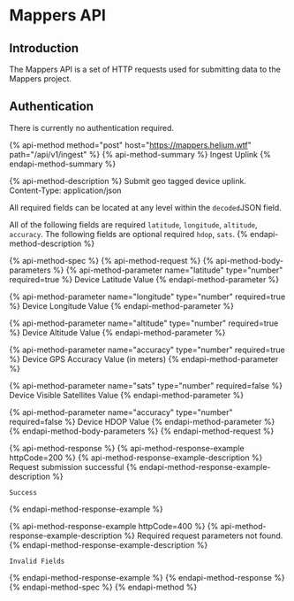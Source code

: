 # Mappers API

## Introduction

The Mappers API is a set of HTTP requests used for submitting data to the Mappers project.

## Authentication

There is currently no authentication required.

{% api-method method="post" host="https://mappers.helium.wtf" path="/api/v1/ingest" %}
{% api-method-summary %}
Ingest Uplink
{% endapi-method-summary %}

{% api-method-description %}
Submit geo tagged device uplink.    
Content-Type: application/json  
  
All required fields can be located at any level within the `decoded`JSON field.  
  
All of the following fields are required `latitude`, `longitude`, `altitude`, `accuracy`. The following fields are optional required `hdop`, `sats`.
{% endapi-method-description %}

{% api-method-spec %}
{% api-method-request %}
{% api-method-body-parameters %}
{% api-method-parameter name="latitude" type="number" required=true %}
Device Latitude Value
{% endapi-method-parameter %}

{% api-method-parameter name="longitude" type="number" required=true %}
Device Longitude Value
{% endapi-method-parameter %}

{% api-method-parameter name="altitude" type="number" required=true %}
Device Altitude Value
{% endapi-method-parameter %}

{% api-method-parameter name="accuracy" type="number" required=true %}
Device GPS Accuracy Value \(in meters\)
{% endapi-method-parameter %}

{% api-method-parameter name="sats" type="number" required=false %}
Device Visible Satellites Value
{% endapi-method-parameter %}

{% api-method-parameter name="accuracy" type="number" required=false %}
Device HDOP Value
{% endapi-method-parameter %}
{% endapi-method-body-parameters %}
{% endapi-method-request %}

{% api-method-response %}
{% api-method-response-example httpCode=200 %}
{% api-method-response-example-description %}
Request submission successful
{% endapi-method-response-example-description %}

```
Success
```
{% endapi-method-response-example %}

{% api-method-response-example httpCode=400 %}
{% api-method-response-example-description %}
Required request parameters not found.
{% endapi-method-response-example-description %}

```
Invalid Fields
```
{% endapi-method-response-example %}
{% endapi-method-response %}
{% endapi-method-spec %}
{% endapi-method %}



